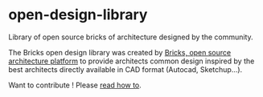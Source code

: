 # open-design-library

Library of open source bricks of architecture designed by the community.

The Bricks open design library was created by [Bricks, open source architecture platform](http//www.openbricks.io) to provide architects common design inspired by the best architects directly available in CAD format (Autocad, Sketchup...). 

Want to contribute !
Please [read how to](./how-to-contribute.md).
